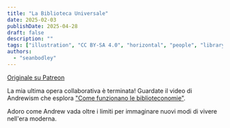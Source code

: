 ```yaml
---
title: "La Biblioteca Universale"
date: 2025-02-03
publishDate: 2025-04-28
draft: false
description: ""
tags: ["illustration", "CC BY-SA 4.0", "horizontal", "people", "library", "economy", "city"]
authors:
  - "seanbodley"
---
```


[Originale su Patreon](https://www.patreon.com/posts/121433682?collection=538254)

La mia ultima opera collaborativa è terminata! Guardate il video di Andrewism che esplora ["Come funzionano le biblioteconomie"](https://www.youtube.com/watch?v=vW5EVNT--DA).

Adoro come Andrew vada oltre i limiti per immaginare nuovi modi di vivere nell'era moderna.
